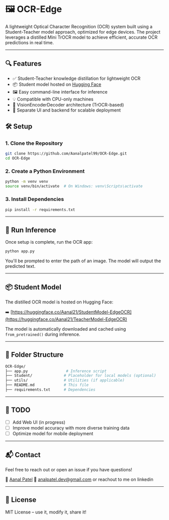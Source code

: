 # 🖼️ OCR-Edge

A lightweight Optical Character Recognition (OCR) system built using a Student-Teacher model approach, optimized for edge devices. The project leverages a distilled Mini TrOCR model to achieve efficient, accurate OCR predictions in real time.

---

## 🔍 Features

- ✅ Student-Teacher knowledge distillation for lightweight OCR
- 📦 Student model hosted on [Hugging Face](https://huggingface.co/Aanal21/StudentModel-EdgeOCR)
- 🖼️ Easy command-line interface for inference
- 💡 Compatible with CPU-only machines
- 🧠 VisionEncoderDecoder architecture (TrOCR-based)
- 🔗 Separate UI and backend for scalable deployment

## 🛠️ Setup

### 1. Clone the Repository

```bash
git clone https://github.com/Aanalpatel99/OCR-Edge.git
cd OCR-Edge
````

### 2. Create a Python Environment

```bash
python -m venv venv
source venv/bin/activate  # On Windows: venv\Scripts\activate
```

### 3. Install Dependencies

```bash
pip install -r requirements.txt
```

---

## 🚀 Run Inference

Once setup is complete, run the OCR app:

```bash
python app.py
```

You'll be prompted to enter the path of an image. The model will output the predicted text.

---

## 📦 Student Model

The distilled OCR model is hosted on Hugging Face:

➡️ [https://huggingface.co/Aanal21/StudentModel-EdgeOCR](https://huggingface.co/Aanal21/TeacherModel-EdgeOCR)

The model is automatically downloaded and cached using `from_pretrained()` during inference.

---

## 📁 Folder Structure

```bash
OCR-Edge/
├── app.py                 # Inference script
├── Student/              # Placeholder for local models (optional)
├── utils/                # Utilities (if applicable)
├── README.md             # This file
├── requirements.txt      # Dependencies
```

---

## 📄 TODO

* [ ] Add Web UI (in progress)
* [ ] Improve model accuracy with more diverse training data
* [ ] Optimize model for mobile deployment

---

## 📬 Contact

Feel free to reach out or open an issue if you have questions!

👤 [Aanal Patel](https://github.com/Aanalpatel99)
📧 [analpatel.dev@gmail.com](mailto:aanalpatel445566@gmail.com)
or reachout to me on linkedin

---

## 📜 License

MIT License – use it, modify it, share it!
